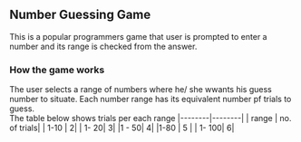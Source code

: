 ##  Number Guessing Game
This is a popular programmers game that user is prompted to enter a number and 
its range is checked from the answer. <br/>
### How the game works
The user selects a range of numbers where he/ she wwants his guess number to situate. 
Each number range has its equivalent number pf trials to guess. <br/>
The table below shows trials per each range
|--------|--------|
| range | no. of trials|
| 1-10 | 2|
| 1- 20| 3|
|1 - 50| 4|
|1-80 | 5 |
| 1- 100| 6|